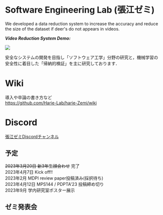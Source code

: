 # Software Engineering Lab (張江ゼミ)

We developed a data reduction system to increase the accuracy and reduce the size of the dataset if deer's do not appears in videos.

***Video Reduction System Demo:***

![](https://github.com/jharie/harie-Zemi/blob/main/git.gif)

安全なシステムの開発を目指し「ソフトウェア工学」分野の研究と，機械学習の安全性に着目した「帰納的検証」を主に研究しております．

# Wiki
導入や卒論の書き方など  
https://github.com/Harie-Lab/harie-Zemi/wiki

# Discord  

[張江ゼミDiscordチャンネル](https://discord.com/channels/1085117426930286723/1085117427433615362)

## 予定

~~2023年3月20日 新3年生顔合わせ~~ 完了  
2023年4月7日 Kick off!!  
2023年2月 MDPI review paper投稿済み(採択待ち)  
2023年4月12日 MPS144 / PDPTA'23 投稿締め切り  
2023年9月 学内研究室ポスター展示  


## ゼミ発表会

